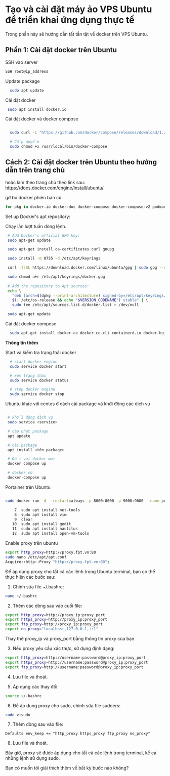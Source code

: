 # Tạo và cài đặt máy ảo VPS Ubuntu để triển khai ứng dụng thực tế  

Trong phần này sẽ hướng dẫn tất tần tật về docker trên VPS Ubuntu.  

## Phần 1: Cài đặt docker trên Ubuntu 

SSH vào server

 ```bash
SSH root@ip_address
 ```

Update package

 ```bash
   sudo apt update
 ```

Cài đặt docker

 ```bash
  sudo apt install docker.io
 ```

Cài dặt docker và docker compose

 ```bash

   sudo curl -L "https://github.com/docker/compose/releases/download/1.25.0/docker-compose-$(uname -s)-$(uname -m)" -o /usr/local/bin/docker-compose

   # Cấp quyền
   sudo chmod +x /usr/local/bin/docker-compose
 ```

## Cách 2: Cài đặt docker trên Ubuntu theo hướng dẫn trên trang chủ
hoặc làm theo trang chủ theo link sau:  
https://docs.docker.com/engine/install/ubuntu/

gỡ bỏ docker phiên bản cũ:

 ```bash
 for pkg in docker.io docker-doc docker-compose docker-compose-v2 podman-docker containerd runc; do sudo apt-get remove $pkg; done
 ```

Set up Docker's apt repository:  

Chạy lần lượt tuần dòng lệnh.  

 ```bash
  # Add Docker's official GPG key:
  sudo apt-get update

  sudo apt-get install ca-certificates curl gnupg

  sudo install -m 0755 -d /etc/apt/keyrings

  curl -fsSL https://download.docker.com/linux/ubuntu/gpg | sudo gpg --dearmor -o /etc/apt/keyrings/docker.gpg

  sudo chmod a+r /etc/apt/keyrings/docker.gpg
  
  # Add the repository to Apt sources:
  echo \
    "deb [arch=$(dpkg --print-architecture) signed-by=/etc/apt/keyrings/docker.gpg] https://download.docker.com/linux/ubuntu \
    $(. /etc/os-release && echo "$VERSION_CODENAME") stable" | \
    sudo tee /etc/apt/sources.list.d/docker.list > /dev/null

  sudo apt-get update
 ```

Cài đặt docker compose

```bash
  sudo apt-get install docker-ce docker-ce-cli containerd.io docker-buildx-plugin docker-compose-plugin -y
```


**Thông tin thêm**

Start và kiểm tra trạng thái docker

 ```bash
   # start docker engine 
   sudo service docker start

   # xem trạng thái 
   sudo service docker status

   # stop docker engine
   sudo service docker stop 
 ```


Ubuntu khác với centos ở cách cài package và khởi động các dịch vụ  

 ```bash

  # khởi động dịch vụ
  sudo service <service>

  # cập nhật package
  apt update

  # cài package
  apt install <tên package>
 ```


```bash
 # Đối với docker mới
 docker compose up

 # docker cũ
 docker-compose up
```


Portainer trên Ubuntu

```bash

sudo docker run -d --restart=always -p 8000:8000 -p 9000:9000 --name portainer --volume /var/run/docker.sock:/var/run/docker.sock -v /opt/portainer/data:/data portainer/portainer-ce:latest


```


```bash
    7  sudo apt install net-tools
    8  sudo apt install vim
    9  clear
   10  sudo apt install gedit
   11  sudo apt install nautilus
   12  sudo apt install open-vm-tools

```


Enable proxy trên ubuntu
```bash
export http_proxy=http://proxy.fpt.vn:80  
sudo nano /etc/apt/apt.conf  
Acquire::http::Proxy "http://proxy.fpt.vn:80";

```




Để áp dụng proxy cho tất cả các lệnh trong Ubuntu terminal, bạn có thể thực hiện các bước sau:

1. Chỉnh sửa file ~/.bashrc:

```bash
nano ~/.bashrc
```

2. Thêm các dòng sau vào cuối file:

```bash
export http_proxy=http://proxy_ip:proxy_port
export https_proxy=http://proxy_ip:proxy_port
export ftp_proxy=http://proxy_ip:proxy_port
export no_proxy="localhost,127.0.0.1,::1"
```

Thay thế proxy_ip và proxy_port bằng thông tin proxy của bạn.

3. Nếu proxy yêu cầu xác thực, sử dụng định dạng:

```bash
export http_proxy=http://username:password@proxy_ip:proxy_port
export https_proxy=http://username:password@proxy_ip:proxy_port
export ftp_proxy=http://username:password@proxy_ip:proxy_port
```

4. Lưu file và thoát.

5. Áp dụng các thay đổi:

```bash
source ~/.bashrc
```

6. Để áp dụng proxy cho sudo, chỉnh sửa file sudoers:

```bash
sudo visudo
```

7. Thêm dòng sau vào file:

```
Defaults env_keep += "http_proxy https_proxy ftp_proxy no_proxy"
```

8. Lưu file và thoát.

Bây giờ, proxy sẽ được áp dụng cho tất cả các lệnh trong terminal, kể cả những lệnh sử dụng sudo.

Bạn có muốn tôi giải thích thêm về bất kỳ bước nào không?
